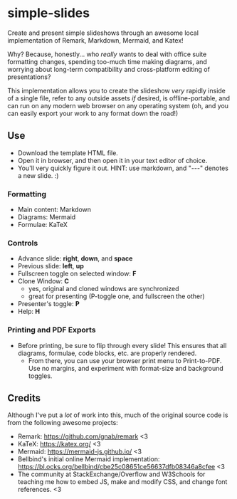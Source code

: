 # simple-slides
Create and present simple slideshows through an awesome local implementation of Remark, Markdown, Mermaid, and Katex!

Why? Because, honestly... who *really* wants to deal with office suite formatting changes, spending too-much time making diagrams, and worrying about long-term compatibility and cross-platform editing of presentations?

This implementation allows you to create the slideshow *very* rapidly inside of a single file, refer to any outside assets *if* desired, is offline-portable, and can run on any modern web browser on any operating system (oh, and you can easily export your work to any format down the road!)

## Use
- Download the template HTML file. 
- Open it in browser, and then open it in your text editor of choice. 
- You'll very quickly figure it out. HINT: use markdown, and "---" denotes a new slide. :)

### Formatting
- Main content: Markdown
- Diagrams: Mermaid
- Formulae: KaTeX

### Controls
- Advance slide: **right**, **down**, and **space**
- Previous slide: **left**, **up**
- Fullscreen toggle on selected window: **F**
- Clone Window: **C**
    - yes, original and cloned windows are synchronized
    - great for presenting (P-toggle one, and fullscreen the other)
- Presenter's toggle: **P**
- Help: **H**

### Printing and PDF Exports
- Before printing, be sure to flip through every slide! This ensures that all diagrams, formulae, code blocks, etc. are properly rendered.
  - From there, you can use your browser print menu to Print-to-PDF. Use no margins, and experiment with format-size and background toggles.


## Credits
Although I've put a *lot* of work into this, much of the original source code is from the following awesome projects:
- Remark: https://github.com/gnab/remark <3
- KaTeX: https://katex.org/ <3
- Mermaid: https://mermaid-js.github.io/ <3
- Bellbind's initial online Mermaid implementation: https://bl.ocks.org/bellbind/cbe25c08651ce56637dfb08346a8cfee <3
- The community at StackExchange/Overflow and W3Schools for teaching me how to embed JS, make and modify CSS, and change font references. <3
